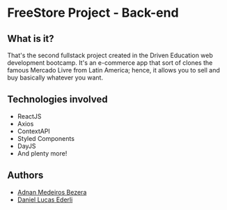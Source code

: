# FreeStore Project - Back-end

## What is it?
That's the second fullstack project created in the Driven Education web development bootcamp.
It's an e-commerce app that sort of clones the famous Mercado Livre from Latin America; hence,
it allows you to sell and buy basically whatever you want.

## Technologies involved
- ReactJS
- Axios
- ContextAPI
- Styled Components
- DayJS
- And plenty more!

## Authors
- [Adnan Medeiros Bezera](https://github.com/adnanbezerra)
- [Daniel Lucas Ederli](https://github.com/DanielL29)
